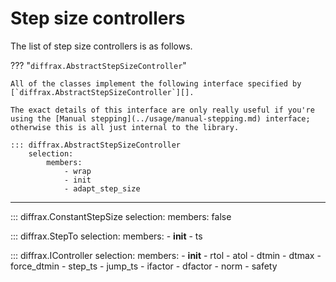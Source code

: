 # Step size controllers

The list of step size controllers is as follows.


??? "`diffrax.AbstractStepSizeController`"

    All of the classes implement the following interface specified by [`diffrax.AbstractStepSizeController`][].

    The exact details of this interface are only really useful if you're using the [Manual stepping](../usage/manual-stepping.md) interface; otherwise this is all just internal to the library.

    ::: diffrax.AbstractStepSizeController
        selection:
            members:
                - wrap
                - init
                - adapt_step_size

---

::: diffrax.ConstantStepSize
    selection:
        members: false

::: diffrax.StepTo
    selection:
        members:
            - __init__
            - ts

::: diffrax.IController
    selection:
        members:
            - __init__
            - rtol
            - atol
            - dtmin
            - dtmax
            - force_dtmin
            - step_ts
            - jump_ts
            - ifactor
            - dfactor
            - norm
            - safety
